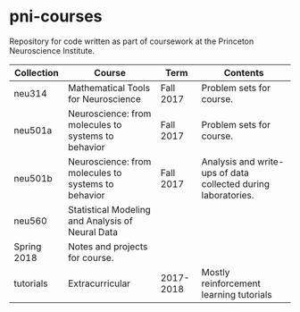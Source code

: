 # pni-courses
Repository for code written as part of coursework at the Princeton Neuroscience Institute.

| Collection | Course                                              | Term      | Contents                                                      |
|------------|-----------------------------------------------------|-----------|---------------------------------------------------------------|
| neu314     | Mathematical Tools for Neuroscience                 | Fall 2017 | Problem sets for course.                                      |
| neu501a    | Neuroscience: from molecules to systems to behavior | Fall 2017 | Problem sets for course.                                      |
| neu501b    | Neuroscience: from molecules to systems to behavior | Fall 2017 | Analysis and write-ups of data collected during laboratories. |
| neu560    | Statistical Modeling and Analysis of Neural Data
 | Spring 2018 | Notes and projects for course. |
| tutorials  | Extracurricular                | 2017-2018 | Mostly reinforcement learning tutorials                       |
